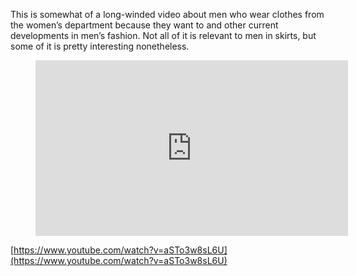 This is somewhat of a long-winded video about men who wear clothes from the women’s department because they want to and other current developments in men’s fashion. Not all of it is relevant to men in skirts, but some of it is pretty interesting nonetheless.

<figure><div class="wp-block-embed__wrapper"><iframe loading="lazy" title="The &quot;Men in Skirts&quot; Phenomenon" width="500" height="281" src="https://www.youtube.com/embed/aSTo3w8sL6U?feature=oembed" frameborder="0" allow="accelerometer; autoplay; clipboard-write; encrypted-media; gyroscope; picture-in-picture; web-share" referrerpolicy="strict-origin-when-cross-origin" allowfullscreen=""></iframe></div></figure>

[https://www.youtube.com/watch?v=aSTo3w8sL6U](https://www.youtube.com/watch?v=aSTo3w8sL6U)